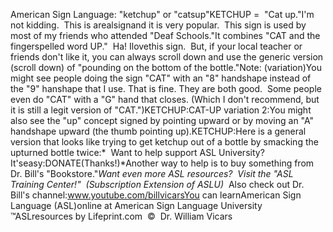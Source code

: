 American Sign Language: 
		"ketchup" or "catsup"KETCHUP =  "Cat up."I'm not kidding.  This is arealsignand it is very popular. 
	This sign is used by most of my friends who attended "Deaf Schools."It combines "CAT and
  the fingerspelled word UP."  Ha! Ilovethis sign.  But, 
	if your local teacher or friends don't like it, you can always scroll down 
	and use the generic version (scroll down) of "pounding on the bottom of the 
	bottle."Note: (variation)You might see people doing the sign "CAT" with an "8" handshape instead of the 
"9" hanshape that I use. That is fine. They are both good.  Some people 
even do "CAT" with a "G" hand that closes. (Which I don't recommend, but it is 
still a 
legit version of "CAT.")KETCHUP:CAT-UP variation 2:You might also see the "up" concept signed by pointing upward or by moving an "A" handshape upward (the thumb pointing up).KETCHUP:Here is a general version that looks like trying to get ketchup out of a 
	bottle by smacking the upturned bottle twice:* 
Want to help support ASL University?  It'seasy:DONATE(Thanks!)*Another way to help is to buy something from Dr. Bill's "Bookstore."*Want even more ASL resources?  Visit the "ASL Training Center!"  (Subscription 
Extension of ASLU)*  Also check out Dr. Bill's channel:www.youtube.com/billvicarsYou can learnAmerican Sign Language (ASL)online at American Sign Language University ™ASLresources by Lifeprint.com  ©  Dr. William Vicars